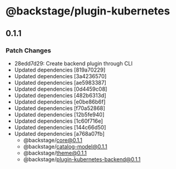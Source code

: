 # @backstage/plugin-kubernetes

## 0.1.1
### Patch Changes

- 28edd7d29: Create backend plugin through CLI
- Updated dependencies [819a70229]
- Updated dependencies [3a4236570]
- Updated dependencies [ae5983387]
- Updated dependencies [0d4459c08]
- Updated dependencies [482b6313d]
- Updated dependencies [e0be86b6f]
- Updated dependencies [f70a52868]
- Updated dependencies [12b5fe940]
- Updated dependencies [1c60f716e]
- Updated dependencies [144c66d50]
- Updated dependencies [a768a07fb]
  - @backstage/core@0.1.1
  - @backstage/catalog-model@0.1.1
  - @backstage/theme@0.1.1
  - @backstage/plugin-kubernetes-backend@0.1.1
